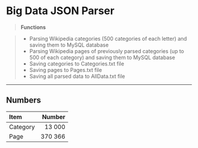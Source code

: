 Big Data JSON Parser
===================

> **Functions**

> - Parsing Wikipedia categories (500 categories of each letter) and saving them to MySQL database
> - Parsing Wikipedia pages of previously parsed categories (up to 500 of each category) and saving them to MySQL database
> - Saving categories to Categories.txt file
> - Saving pages to Pages.txt file
> - Saving all parsed data to AllData.txt file

----------


Numbers
-------------

| Item     | Number |
| :------- | ----:  |
| Category | 13 000 |
| Page     |370 366 |
